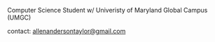Computer Science Student w/ Univeristy of Maryland Global Campus (UMGC)

contact: allenandersontaylor@gmail.com

<!---
Allen-Taylor/Allen-Taylor is a ✨ special ✨ repository because its `README.md` (this file) appears on your GitHub profile.
You can click the Preview link to take a look at your changes.
--->
